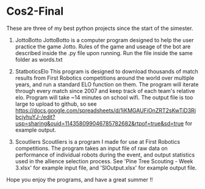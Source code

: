 # Cos2-Final

These are three of my best python projects since the start of the simester.

1) JottoBotto
   JottoBotto is a computer program designed to help the user practice the game Jotto. Rules of the game 
   and useage of the bot are described inside the .py file upon running. Run the file inside the same folder 
   as words.txt

2) StatboticsElo
   This program is designed to download thousands of match results from First Robotics competitions around the
   world over multiple years, and run a standard ELO function on them. The program will iterate through every
   match since 2007 and keep track of each team's relative elo. Program will take ~14 minutes on school wifi.
   The output file is too large to upload to github, so see
   https://docs.google.com/spreadsheets/d/1jKMGAUFiOnZRT2sKwTiD3RjbcjyhuYJ-/edit?usp=sharing&ouid=114358099046785782682&rtpof=true&sd=true
   for example output.

3) Scoutliers
   Scoutliers is a program I made for use at First Robotics competitions. The program takes an input file of
   raw data on performance of individual robots during the event, and output statistics used in the allience
   selection process. See 'Pine Tree Scouting - Week 3.xlsx' for example input file, and 'SlOutput.xlsx' for
   example output file.

Hope you enjoy the programs, and have a great summer !!
